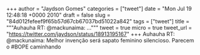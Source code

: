 
+++
author = "Jaydson Gomes"
categories = ["tweet"]
date = "Mon Jul 19 12:48:18 +0000 2010"
draft = false
slug = "84d012fefeef9f65b57d67cb67037bd51022a842"
tags = ["tweet"]
title = """Auhauha RT: @mackunaima: ..."""
tweet = true
micro = true
tweet_url = "https://twitter.com/jaydson/status/18913195167"
+++
Auhauha RT: @mackunaima: Melhor invenção será sapato feminino silencioso. Parecem o #BOPE caminhando
